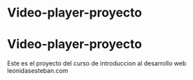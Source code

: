 # Video-player-proyecto
# Video-player-proyecto

Este es el proyecto del curso de introduccion al desarrollo web leonidasesteban.com